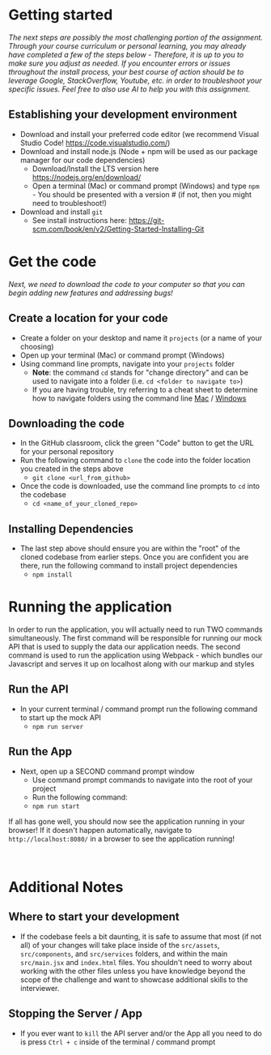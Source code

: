 # Getting started

_The next steps are possibly the most challenging portion of the assignment. Through your course curriculum or personal learning, you may already have completed a few of the steps below - Therefore, it is up to you to make sure you adjust as needed. If you encounter errors or issues throughout the install process, your best course of action should be to leverage Google, StackOverflow, Youtube, etc. in order to troubleshoot your specific issues. Feel free to also use AI to help you with this assignment._

## **Establishing your development environment**

- Download and install your preferred code editor (we recommend Visual Studio Code! https://code.visualstudio.com/)
- Download and install node.js (Node + npm will be used as our package manager for our code dependencies)
  - Download/Install the LTS version here https://nodejs.org/en/download/
  - Open a terminal (Mac) or command prompt (Windows) and type `npm` - You should be presented with a version # (if not, then you might need to troubleshoot!)
- Download and install `git`
  - See install instructions here: https://git-scm.com/book/en/v2/Getting-Started-Installing-Git

# Get the code

_Next, we need to download the code to your computer so that you can begin adding new features and addressing bugs!_

## **Create a location for your code**

- Create a folder on your desktop and name it `projects` (or a name of your choosing)
- Open up your terminal (Mac) or command prompt (Windows)
- Using command line prompts, navigate into your `projects` folder
  - **Note**: the command `cd` stands for "change directory" and can be used to navigate into a folder (i.e. `cd <folder to navigate to>`)
  - If you are having trouble, try referring to a cheat sheet to determine how to navigate folders using the command line [Mac]('https://www.makeuseof.com/tag/mac-terminal-commands-cheat-sheet/') / [Windows]('http://www.cs.columbia.edu/~sedwards/classes/2017/1102-spring/Command%20Prompt%20Cheatsheet.pdf')

## **Downloading the code**

- In the GitHub classroom, click the green "Code" button to get the URL for your personal repository
- Run the following command to `clone` the code into the folder location you created in the steps above
  - `git clone <url_from_github>`
- Once the code is downloaded, use the command line prompts to `cd` into the codebase
  - `cd <name_of_your_cloned_repo>`

## **Installing Dependencies**

- The last step above should ensure you are within the "root" of the cloned codebase from earlier steps. Once you are confident you are there, run the following command to install project dependencies
  - `npm install`

# Running the application

In order to run the application, you will actually need to run TWO commands simultaneously. The first command will be responsible for running our mock API that is used to supply the data our application needs. The second command is used to run the application using Webpack - which bundles our Javascript and serves it up on localhost along with our markup and styles

## **Run the API**

- In your current terminal / command prompt run the following command to start up the mock API
  - `npm run server`

## **Run the App**

- Next, open up a SECOND command prompt window
  - Use command prompt commands to navigate into the root of your project
  - Run the following command:
  - `npm run start`

If all has gone well, you should now see the application running in your browser! If it doesn't happen automatically, navigate to `http://localhost:8080/` in a browser to see the application running!

<br>

# Additional Notes

## **Where to start your development**

- If the codebase feels a bit daunting, it is safe to assume that most (if not all) of your changes will take place inside of the `src/assets`, `src/components`, and `src/services` folders, and within the main `src/main.jsx` and `index.html` files. You shouldn't need to worry about working with the other files unless you have knowledge beyond the scope of the challenge and want to showcase additional skills to the interviewer.

## **Stopping the Server / App**

- If you ever want to `kill` the API server and/or the App all you need to do is press `Ctrl + c` inside of the terminal / command prompt
